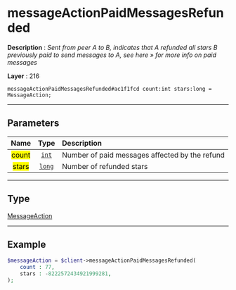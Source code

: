 # messageActionPaidMessagesRefunded

**Description** : *Sent from peer A to B, indicates that A refunded all stars B previously paid to send messages to A, see here &raquo; for more info on paid messages*

**Layer** : 216

```tl
messageActionPaidMessagesRefunded#ac1f1fcd count:int stars:long = MessageAction;
```

---

## Parameters

| Name | Type | Description |
| :---: | :---: | :--- |
| <mark>count</mark> | [`int`](type/int) | Number of paid messages affected by the refund |
| <mark>stars</mark> | [`long`](type/long) | Number of refunded stars |

---

## Type

[MessageAction](type/MessageAction)

---

## Example

```php
$messageAction = $client->messageActionPaidMessagesRefunded(
	count : 77,
	stars : -8222572434921999281,
);
```